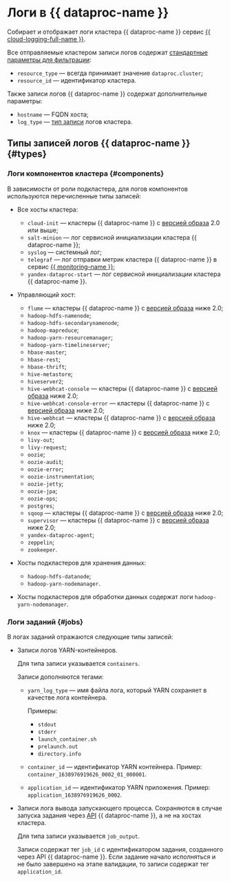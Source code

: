 # Логи в {{ dataproc-name }}

Собирает и отображает логи кластера {{ dataproc-name }} сервис [{{ cloud-logging-full-name }}](../../logging/).

Все отправляемые кластером записи логов содержат [стандартные параметры для фильтрации](../../logging/concepts/filter.md):

* `resource_type` — всегда принимает значение `dataproc.cluster`;
* `resource_id` — идентификатор кластера.

Также записи логов {{ dataproc-name }} содержат дополнительные параметры:

* `hostname` — FQDN хоста;
* `log_type` — [тип записи](#log-types) логов кластера.

## Типы записей логов {{ dataproc-name }} {#types}

### Логи компонентов кластера {#components}

В зависимости от роли подкластера, для логов компонентов используются перечисленные типы записей:

* Все хосты кластера:
   * `cloud-init` — кластеры {{ dataproc-name }} с [версией образа](../concepts/environment.md) 2.0 или выше;
   * `salt-minion` — лог сервисной инициализации кластера {{ dataproc-name }};
   * `syslog` — системный лог;
   * `telegraf` — лог отправки метрик кластера {{ dataproc-name }} в сервис [{{ monitoring-name }}](../../monitoring/);
   * `yandex-dataproc-start` — лог сервисной инициализации кластера {{ dataproc-name }}.

* Управляющий хост:
   * `flume` — кластеры {{ dataproc-name }} с [версией образа](../concepts/environment.md) ниже 2.0;
   * `hadoop-hdfs-namenode`;
   * `hadoop-hdfs-secondarynamenode`;
   * `hadoop-mapreduce`;
   * `hadoop-yarn-resourcemanager`;
   * `hadoop-yarn-timelineserver`;
   * `hbase-master`;
   * `hbase-rest`;
   * `hbase-thrift`;
   * `hive-metastore`;
   * `hiveserver2`;
   * `hive-webhcat-console` — кластеры {{ dataproc-name }} с [версией образа](../concepts/environment.md) ниже 2.0;
   * `hive-webhcat-console-error` — кластеры {{ dataproc-name }} с [версией образа](../concepts/environment.md) ниже 2.0;
   * `hive-webhcat` — кластеры {{ dataproc-name }} с [версией образа](../concepts/environment.md) ниже 2.0;
   * `knox` — кластеры {{ dataproc-name }} с [версией образа](../concepts/environment.md) ниже 2.0;
   * `livy-out`;
   * `livy-request`;
   * `oozie`;
   * `oozie-audit`;
   * `oozie-error`;
   * `oozie-instrumentation`;
   * `oozie-jetty`;
   * `oozie-jpa`;
   * `oozie-ops`;
   * `postgres`;
   * `sqoop` — кластеры {{ dataproc-name }} с [версией образа](../concepts/environment.md) ниже 2.0;
   * `supervisor` — кластеры {{ dataproc-name }} с [версией образа](../concepts/environment.md) ниже 2.0;
   * `yandex-dataproc-agent`;
   * `zeppelin`;
   * `zookeeper`.

* Хосты подкластеров для хранения данных:
   * `hadoop-hdfs-datanode`;
   * `hadoop-yarn-nodemanager`.

* Хосты подкластеров для обработки данных содержат логи `hadoop-yarn-nodemanager`.

### Логи заданий {#jobs}

В логах заданий отражаются следующие типы записей:

* Записи логов YARN-контейнеров.

  Для типа записи указывается `containers`.

  Записи дополняются тегами:
    * `yarn_log_type` — имя файла лога, который YARN сохраняет в качестве лога контейнера.

       Примеры:
         * `stdout`
         * `stderr`
         * `launch_container.sh`
         * `prelaunch.out`
         * `directory.info`
    * `container_id` — идентификатор YARN контейнера. Пример: `container_1638976919626_0002_01_000001`.
    * `application_id` — идентификатор YARN приложения. Пример: `application_1638976919626_0002`.

* Записи лога вывода запускающего процесса. Сохраняются в случае запуска задания через [API](../../glossary/rest-api.md) {{ dataproc-name }}, а не на хостах кластера.

  Для типа записи указывается `job_output`.

  Записи содержат тег `job_id` с идентификатором задания, созданного через API {{ dataproc-name }}. Если задание начало исполняться и не было завершено на этапе валидации, то записи содержат тег `application_id`.
